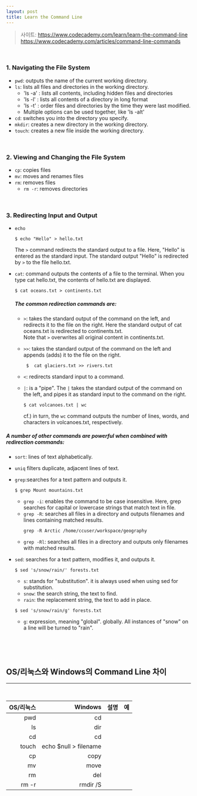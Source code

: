 ```yaml
---
layout: post
title: Learn the Command Line
---
```



>사이트: <https://www.codecademy.com/learn/learn-the-command-line>  
 <https://www.codecademy.com/articles/command-line-commands>

<br/>

### 1. Navigating the File System

* `pwd`: outputs the name of the current working directory.  
* `ls`: lists all files and directories in the working directory.  
  * 'ls -a' : lists all contents, including hidden files and directories  
  * 'ls -l' : lists all contents of a directory in long format  
  * 'ls -t' : order files and directories by the time they were last modified.  
  * Multiple options can be used together, like 'ls -alt'   
* `cd`: switches you into the directory you specify.  
* `mkdir`: creates a new directory in the working directory.  
* `touch`: creates a new file inside the working directory.   

<br/>

### 2. Viewing and Changing the File System  
* `cp`: copies files
* `mv`: moves and renames files
* `rm`: removes files
  * `rm -r`: removes directories

 <br/>
 
### 3. Redirecting Input and Output 
  * `echo`
    ```
    $ echo "Hello" > hello.txt
     ```
    The `>` command redirects the standard output to a file. Here, "Hello" is entered as the standard input. The standard output "Hello" is redirected by `>` to the file hello.txt.
  
  * `cat`: command outputs the contents of a file to the terminal. When you type cat hello.txt, the contents of hello.txt are displayed.
    ```
    $ cat oceans.txt > continents.txt
    ```
     ##### The common redirection commands are:
    * `>`: takes the standard output of the command on the left, and redirects it to the file on the right. Here the standard output of cat oceans.txt is redirected to continents.txt.  
   Note that `>` overwrites all original content in continents.txt.
    * `>>`: takes the standard output of the command on the left and appends (adds) it to the file on the right.  

       ```
        $  cat glaciers.txt >> rivers.txt
        ```
    * `<`: redirects standard input to a command.  
    * `|`: is a "pipe". The `|` takes the standard output of the command on the left, and pipes it as standard input to the command on the right.  
      ```
      $ cat volcanoes.txt | wc
      ```
      cf.) in turn, the `wc` command outputs the number of lines, words, and characters in volcanoes.txt, respectively.
        
  ##### A number of other commands are powerful when combined with redirection commands:
  
  * `sort`: lines of text alphabetically. 
  
  * `uniq` filters duplicate, adjacent lines of text.  
  
  * `grep`:searches for a text pattern and outputs it.  
    ```
    $ grep Mount mountains.txt
    ```
    * `grep -i`: enables the command to be case insensitive. Here, grep searches for capital or lowercase strings that match text in file.
    * `grep -R`: searches all files in a directory and outputs filenames and lines containing matched results.
      ```
      grep -R Arctic /home/ccuser/workspace/geography
      ```
     * `grep -Rl`: searches all files in a directory and outputs only filenames with matched results.
  * `sed`: searches for a text pattern, modifies it, and outputs it.  
      ```
    $ sed 's/snow/rain/' forests.txt
    ```
    * `s`: stands for "substitution". it is always used when using sed for substitution.  
    * `snow`: the search string, the text to find.  
    * `rain`: the replacement string, the text to add in place.  
    ```
    $ sed 's/snow/rain/g' forests.txt
    ```
    * `g`: expression, meaning "global". globally. All instances of "snow" on a line will be turned to "rain".



 <br/>
 <br/>
 <br/>


## OS/리눅스와 Windows의 Command Line 차이  

---

<br/>
 
 OS/리눅스 | Windows | 설명 | 예
 ---:|---:|---:|---:
  pwd|cd| |
 ls|dir| | 
 cd|cd| |
 touch|echo $null > filename| |
 cp|copy| |
 mv|move| |
 rm|del |
 rm -r|rmdir /S| |
 
 
